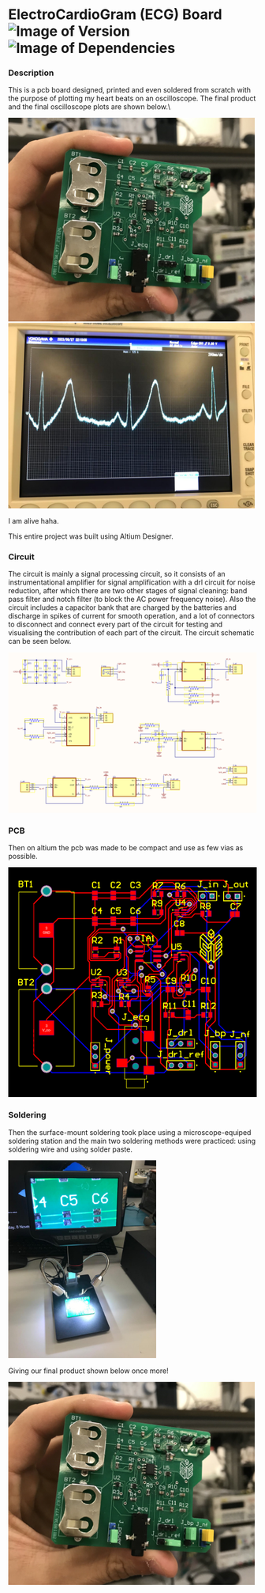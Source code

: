 # ElectroCardioGram (ECG) Board &nbsp; ![Image of Version](https://img.shields.io/badge/version-v1.0-green) ![Image of Dependencies](https://img.shields.io/badge/dependencies-up%20to%20date-brightgreen)

### Description

This is a pcb board designed, printed and even soldered from scratch with the purpose of plotting my heart beats on an oscilloscope. The final product and the final oscilloscope plots are shown below.\

<img src="./assets/board_soldered.jpg" alt="final board" width=500>

<img src="./assets/ecg_graph.jpeg" alt="ecg oscilloscope plot" width=500>

I am alive haha.

This entire project was built using Altium Designer.

### Circuit

The circuit is mainly a signal processing circuit, so it consists of an instrumentational amplifier for signal amplification with a drl circuit for noise reduction, after which there are two other stages of signal cleaning: band pass filter and notch filter (to block the AC power frequency noise). Also the circuit includes a capacitor bank that are charged by the batteries and discharge in spikes of current for smooth operation, and a lot of connectors to disconnect and connect every part of the circuit for testing and visualising the contribution of each part of the circuit. The circuit schematic can be seen below.

![schematic](./assets/schematic.png)

### PCB

Then on altium the pcb was made to be compact and use as few vias as possible.

![pcb](./assets/pcb_1.png)

### Soldering

Then the surface-mount soldering took place using a microscope-equiped soldering station and the main two soldering methods were practiced: using soldering wire and using solder paste.

<img src="./assets/soldering_station.jpeg" alt="soldering station" width=300>

Giving our final product shown below once more!

<img src="./assets/board_soldered.jpg" alt="final board" width=500>
